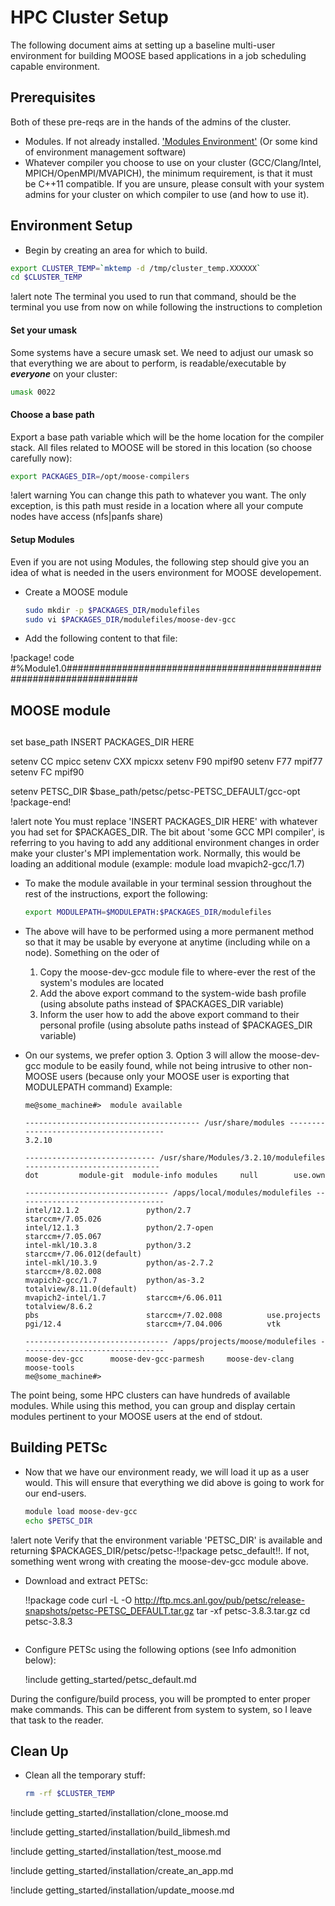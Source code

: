 # HPC Cluster Setup

The following document aims at setting up a baseline multi-user environment for building MOOSE based
applications in a job scheduling capable environment.

## Prerequisites

Both of these pre-reqs are in the hands of the admins of the cluster.

- Modules. If not already installed. ['Modules Environment'](http://modules.sourceforge.net/) (Or
  some kind of environment management software)
- Whatever compiler you choose to use on your cluster (GCC/Clang/Intel, MPICH/OpenMPI/MVAPICH), the
  minimum requirement, is that it must be C++11 compatible. If you are unsure, please consult with
  your system admins for your cluster on which compiler to use (and how to use it).

## Environment Setup

- Begin by creating an area for which to build.

```bash
export CLUSTER_TEMP=`mktemp -d /tmp/cluster_temp.XXXXXX`
cd $CLUSTER_TEMP
```

!alert note
The terminal you used to run that command, should be the terminal you use from now on while following
the instructions to completion

#### Set your umask

Some systems have a secure umask set. We need to adjust our umask so that everything we are about
to perform, is readable/executable by _<b>everyone</b>_ on your cluster:

```bash
umask 0022
```


#### Choose a base path

Export a base path variable which will be the home location for the compiler stack. All files
related to MOOSE will be stored in this location (so choose carefully now):

```bash
export PACKAGES_DIR=/opt/moose-compilers
```

!alert warning
You can change this path to whatever you want. The only exception, is this path must reside in a
location where all your compute nodes have access (nfs|panfs share)

#### Setup Modules

Even if you are not using Modules, the following step should give you an idea of what is needed in the
users environment for MOOSE developement.

- Create a MOOSE module

  ```bash
  sudo mkdir -p $PACKAGES_DIR/modulefiles
  sudo vi $PACKAGES_DIR/modulefiles/moose-dev-gcc
  ```

- Add the following content to that file:


!package! code
#%Module1.0#####################################################################
##
## MOOSE module

##
set base_path   INSERT PACKAGES_DIR HERE

<some GCC MPI compiler>

setenv CC       mpicc
setenv CXX      mpicxx
setenv F90      mpif90
setenv F77      mpif77
setenv FC       mpif90

setenv          PETSC_DIR       $base_path/petsc/petsc-PETSC_DEFAULT/gcc-opt
!package-end!



!alert note
You must replace 'INSERT PACKAGES_DIR HERE' with whatever you had set for $PACKAGES_DIR. The bit
about 'some GCC MPI compiler', is referring to you having to add any additional environment changes
in order make your cluster's MPI implementation work. Normally, this would be loading an additional
module (example: module load mvapich2-gcc/1.7)


- To make the module available in your terminal session throughout the rest of the instructions,
  export the following:

  ```bash
  export MODULEPATH=$MODULEPATH:$PACKAGES_DIR/modulefiles
  ```

- The above will have to be performed using a more permanent method so that it may be usable by everyone at anytime (including while on a node). Something on the oder of

  1. Copy the moose-dev-gcc module file to where-ever the rest of the system's modules are located
  2. Add the above export command to the system-wide bash profile (using absolute paths instead of $PACKAGES_DIR variable)
  3. Inform the user how to add the above export command to their personal profile (using absolute paths instead of $PACKAGES_DIR variable)

- On our systems, we prefer option 3. Option 3 will allow the moose-dev-gcc module to be easily found, while not being intrusive to other non-MOOSE users (because only your MOOSE user is exporting that MODULEPATH command) Example:

  ```text
  me@some_machine#>  module available

  --------------------------------------- /usr/share/modules ---------------------------------------
  3.2.10

  ----------------------------- /usr/share/Modules/3.2.10/modulefiles ------------------------------
  dot         module-git  module-info modules     null        use.own

  -------------------------------- /apps/local/modules/modulefiles ---------------------------------
  intel/12.1.2               python/2.7                 starccm+/7.05.026
  intel/12.1.3               python/2.7-open            starccm+/7.05.067
  intel-mkl/10.3.8           python/3.2                 starccm+/7.06.012(default)
  intel-mkl/10.3.9           python/as-2.7.2            starccm+/8.02.008
  mvapich2-gcc/1.7           python/as-3.2              totalview/8.11.0(default)
  mvapich2-intel/1.7         starccm+/6.06.011          totalview/8.6.2
  pbs                        starccm+/7.02.008          use.projects
  pgi/12.4                   starccm+/7.04.006          vtk

  -------------------------------- /apps/projects/moose/modulefiles --------------------------------
  moose-dev-gcc      moose-dev-gcc-parmesh     moose-dev-clang    moose-tools
  me@some_machine#>
  ```

The point being, some HPC clusters can have hundreds of available modules. While using this method,
you can group and display certain modules pertinent to your MOOSE users at the end of stdout.


## Building PETSc

- Now that we have our environment ready, we will load it up as a user would. This will ensure that everything we did above is going to work for our end-users.

  ```bash
  module load moose-dev-gcc
  echo $PETSC_DIR
  ```

!alert note
Verify that the environment variable 'PETSC_DIR' is available and returning
$PACKAGES_DIR/petsc/petsc-!!package petsc_default!!. If not, something went wrong with creating the moose-dev-gcc module
above.

- Download and extract PETSc:

  !!package code
  curl -L -O http://ftp.mcs.anl.gov/pub/petsc/release-snapshots/petsc-PETSC_DEFAULT.tar.gz
  tar -xf petsc-3.8.3.tar.gz
  cd petsc-3.8.3
  ```
- Configure PETSc using the following options (see Info admonition below):

  !include getting_started/petsc_default.md

During the configure/build process, you will be prompted to enter proper make commands. This can be different from system to system, so I leave that task to the reader.

## Clean Up

- Clean all the temporary stuff:

  ```bash
  rm -rf $CLUSTER_TEMP
  ```

!include getting_started/installation/clone_moose.md

!include getting_started/installation/build_libmesh.md

!include getting_started/installation/test_moose.md

!include getting_started/installation/create_an_app.md

!include getting_started/installation/update_moose.md
